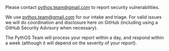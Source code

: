 Please contact [pythos.team@gmail.com](mailto:pythos.team@gmail.com) to report security vulnerabilities.

We use [pythos.team@gmail.com](mailto:pythos.team@gmail.com) for our intake and triage. For valid issues we will do coordination and disclosure here on GitHub (including using a GitHub Security Advisory when necessary).

The PythOS Team will process your report within a day, and respond within a week (although it will depend on the severity of your report).
